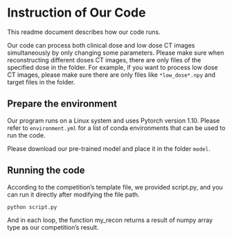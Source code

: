 # Instruction of Our Code

This readme document describes how our code runs.

Our code can process both clinical dose and low dose CT images simultaneously by only changing some parameters. Please make sure when reconstructing different doses CT images, there are only files of the specified dose in the folder. For example, if you want to process low dose CT images, please make sure there are only files like `*low_dose*.npy` and target files in the folder.



## Prepare the environment
Our program runs on a Linux system and uses Pytorch version 1.10.
Please refer to `environment.yml` for a list of conda environments that can be used to run the code. 

Please download our pre-trained model and place it in the folder `model`.

## Running the code
According to the competition’s template file, we provided script.py, and you can run it directly after modifying the file path.
```
python script.py
```
And in each loop, the function my_recon returns a result of numpy array type as our competition’s result.